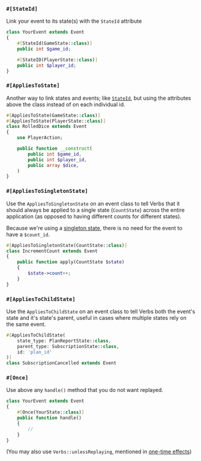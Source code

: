 ### `#[StateId]`

Link your event to its state(s) with the `StateId` attribute

```php
class YourEvent extends Event
{
    #[StateId(GameState::class)]
    public int $game_id;

    #[StateID(PlayerState::class)]
    public int $player_id;
}
```

### `#[AppliesToState]`

Another way to link states and events; like [`StateId`](#content-stateid), but using the attributes above the class instead of on each individual id.

```php
#[AppliesToState(GameState::class)]
#[AppliesToState(PlayerState::class)]
class RolledDice extends Event
{
    use PlayerAction;

    public function __construct(
        public int $game_id,
        public int $player_id,
        public array $dice,
    )
}
```

### `#[AppliesToSingletonState]`

Use the `AppliesToSingletonState` on an event class to tell Verbs that it should always be applied to a single state (`CountState`) across the entire application (as opposed to having different counts for different states).

Because we're using a [singleton state](/docs/reference/states#content-singleton-states), there is no need for the event to have a `$count_id`.

```php
#[AppliesToSingletonState(CountState::class)]
class IncrementCount extends Event
{
    public function apply(CountState $state)
    {
        $state->count++;
    }
}
```

### `#[AppliesToChildState]`

Use the `AppliesToChildState` on an event class to tell Verbs both the event's state and it's state's parent, useful in cases where multiple states rely on the same event.

```php
#[AppliesToChildState(
    state_type: PlanReportState::class,
    parent_type: SubscriptionState::class,
    id: 'plan_id'
)]
class SubscriptionCancelled extends Event
```

<!-- @!todo we can maybe not feature this one? Need to remember what it does -->
<!-- ### `#[Listen]`

Place the `Listen` attribute above any function you want to execute whenever the specified event class fires.

```php
#[Listen(OrderOutdated::class)]
public function cancel()
{
    OrderCancelled::fire(
        order_id: $this->id,
    )
}
``` -->

### `#[Once]`

Use above any `handle()` method that you do not want replayed.

```php
class YourEvent extends Event
{
    #[Once(YourState::class)]
    public function handle()
    {
        //
    }
}
```
(You may also use `Verbs::unlessReplaying`, mentioned in [one-time effects](/docs/reference/events/#content-one-time-effects))
